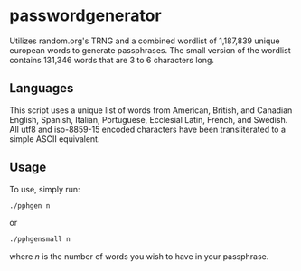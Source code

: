 # passwordgenerator

Utilizes random.org's TRNG and a combined wordlist of 1,187,839 unique european words to generate passphrases. The small version of the wordlist contains 131,346 words that are 3 to 6 characters long.

## Languages

This script uses a unique list of words from American, British, and Canadian English, Spanish, Italian, Portuguese, Ecclesial Latin, French, and Swedish. All utf8 and iso-8859-15 encoded characters have been transliterated to a simple ASCII equivalent.

## Usage

To use, simply run:

```bash
./pphgen n
```

or

```bash
./pphgensmall n
```

where *n* is the number of words you wish to have in your passphrase.
